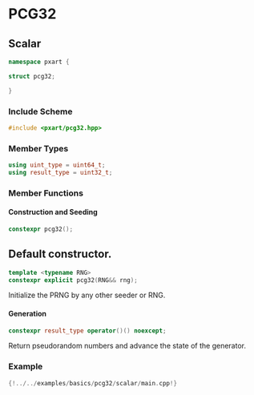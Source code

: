# PCG32

## Scalar
```c++
namespace pxart {

struct pcg32;

}
```

### Include Scheme
```c++
#include <pxart/pcg32.hpp>
```

### Member Types
```c++
using uint_type = uint64_t;
using result_type = uint32_t;
```

### Member Functions
#### Construction and Seeding
```c++
constexpr pcg32();
```
Default constructor.
---

```c++
template <typename RNG>
constexpr explicit pcg32(RNG&& rng);
```
Initialize the PRNG by any other seeder or RNG.

#### Generation
```c++
constexpr result_type operator()() noexcept;
```
Return pseudorandom numbers and advance the state of the generator.

### Example
```c++
{!../../examples/basics/pcg32/scalar/main.cpp!}
```